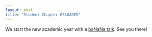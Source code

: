 ```yaml
---
layout: post
title: "Student Chapter RELOADED"
---
```


We start the new academic year with a [baNaNa talk].  See you there!

[baNaNa talk]: http://projectbanana.github.io/lecture/2015/09/24/pgfplots.html